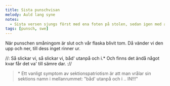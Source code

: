```yaml
---
title: Sista punschvisan
melody: Auld lang syne
notes:
  - Sista versen sjungs först med ena foten på stolen, sedan igen med andra foten på stolen och slutligen en gång under bordet.
tags: [punsch, swe]
---
```


När punschen småningom är slut
och vår flaska blivit tom.
Då vänder vi den upp och ner,
till dess inget rinner ur.

//: Så slickar vi, så slickar vi,
båd' utanpå och i.\*
Och finns det ändå något kvar
får det va' till sämre dar. ://

> \* Ett vanligt symptom av sektionspatriotism är att man vrålar sin sektions
> namn i mellanrummet: "båd' utanpå och i .. IN!!!"
